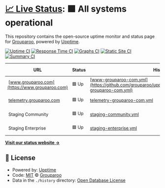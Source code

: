 # [📈 Live Status](https://status.grouparoo.com): <!--live status--> **🟩 All systems operational**

This repository contains the open-source uptime monitor and status page for [Grouparoo](www.grouparoo.com), powered by [Upptime](https://github.com/upptime/upptime).

[![Uptime CI](https://github.com/grouparoo/upptime/workflows/Uptime%20CI/badge.svg)](https://github.com/upptime/upptime/actions?query=workflow%3A%22Uptime+CI%22)
[![Response Time CI](https://github.com/grouparoo/upptime/workflows/Response%20Time%20CI/badge.svg)](https://github.com/upptime/upptime/actions?query=workflow%3A%22Response+Time+CI%22)
[![Graphs CI](https://github.com/grouparoo/upptime/workflows/Graphs%20CI/badge.svg)](https://github.com/upptime/upptime/actions?query=workflow%3A%22Graphs+CI%22)
[![Static Site CI](https://github.com/grouparoo/upptime/workflows/Static%20Site%20CI/badge.svg)](https://github.com/upptime/upptime/actions?query=workflow%3A%22Static+Site+CI%22)
[![Summary CI](https://github.com/grouparoo/upptime/workflows/Summary%20CI/badge.svg)](https://github.com/upptime/upptime/actions?query=workflow%3A%22Summary+CI%22)

<!--start: status pages-->
<!-- This summary is generated by Upptime (https://github.com/upptime/upptime) -->
<!-- Do not edit this manually, your changes will be overwritten -->
<!-- prettier-ignore -->
| URL | Status | History | Response Time | Uptime |
| --- | ------ | ------- | ------------- | ------ |
| <img alt="" src="https://www.grouparoo.com/favicon/favicon-196x196.png" height="13"> [www.grouparoo.com](https://www.grouparoo.com) | 🟩 Up | [www-grouparoo-com.yml](https://github.com/grouparoo/upptime/commits/HEAD/history/www-grouparoo-com.yml) | <details><summary><img alt="Response time graph" src="./graphs/www-grouparoo-com/response-time-week.png" height="20"> 232ms</summary><br><a href="https://status.grouparoo.com/history/www-grouparoo-com"><img alt="Response time 222" src="https://img.shields.io/endpoint?url=https%3A%2F%2Fraw.githubusercontent.com%2Fgrouparoo%2Fupptime%2FHEAD%2Fapi%2Fwww-grouparoo-com%2Fresponse-time.json"></a><br><a href="https://status.grouparoo.com/history/www-grouparoo-com"><img alt="24-hour response time 393" src="https://img.shields.io/endpoint?url=https%3A%2F%2Fraw.githubusercontent.com%2Fgrouparoo%2Fupptime%2FHEAD%2Fapi%2Fwww-grouparoo-com%2Fresponse-time-day.json"></a><br><a href="https://status.grouparoo.com/history/www-grouparoo-com"><img alt="7-day response time 232" src="https://img.shields.io/endpoint?url=https%3A%2F%2Fraw.githubusercontent.com%2Fgrouparoo%2Fupptime%2FHEAD%2Fapi%2Fwww-grouparoo-com%2Fresponse-time-week.json"></a><br><a href="https://status.grouparoo.com/history/www-grouparoo-com"><img alt="30-day response time 222" src="https://img.shields.io/endpoint?url=https%3A%2F%2Fraw.githubusercontent.com%2Fgrouparoo%2Fupptime%2FHEAD%2Fapi%2Fwww-grouparoo-com%2Fresponse-time-month.json"></a><br><a href="https://status.grouparoo.com/history/www-grouparoo-com"><img alt="1-year response time 222" src="https://img.shields.io/endpoint?url=https%3A%2F%2Fraw.githubusercontent.com%2Fgrouparoo%2Fupptime%2FHEAD%2Fapi%2Fwww-grouparoo-com%2Fresponse-time-year.json"></a></details> | <details><summary><a href="https://status.grouparoo.com/history/www-grouparoo-com">99.74%</a></summary><a href="https://status.grouparoo.com/history/www-grouparoo-com"><img alt="All-time uptime 99.93%" src="https://img.shields.io/endpoint?url=https%3A%2F%2Fraw.githubusercontent.com%2Fgrouparoo%2Fupptime%2FHEAD%2Fapi%2Fwww-grouparoo-com%2Fuptime.json"></a><br><a href="https://status.grouparoo.com/history/www-grouparoo-com"><img alt="24-hour uptime 100.00%" src="https://img.shields.io/endpoint?url=https%3A%2F%2Fraw.githubusercontent.com%2Fgrouparoo%2Fupptime%2FHEAD%2Fapi%2Fwww-grouparoo-com%2Fuptime-day.json"></a><br><a href="https://status.grouparoo.com/history/www-grouparoo-com"><img alt="7-day uptime 99.74%" src="https://img.shields.io/endpoint?url=https%3A%2F%2Fraw.githubusercontent.com%2Fgrouparoo%2Fupptime%2FHEAD%2Fapi%2Fwww-grouparoo-com%2Fuptime-week.json"></a><br><a href="https://status.grouparoo.com/history/www-grouparoo-com"><img alt="30-day uptime 99.93%" src="https://img.shields.io/endpoint?url=https%3A%2F%2Fraw.githubusercontent.com%2Fgrouparoo%2Fupptime%2FHEAD%2Fapi%2Fwww-grouparoo-com%2Fuptime-month.json"></a><br><a href="https://status.grouparoo.com/history/www-grouparoo-com"><img alt="1-year uptime 99.93%" src="https://img.shields.io/endpoint?url=https%3A%2F%2Fraw.githubusercontent.com%2Fgrouparoo%2Fupptime%2FHEAD%2Fapi%2Fwww-grouparoo-com%2Fuptime-year.json"></a></details>
| <img alt="" src="https://www.grouparoo.com/favicon/favicon-196x196.png" height="13"> [telemetry.grouparoo.com](https://telemetry.grouparoo.com) | 🟩 Up | [telemetry-grouparoo-com.yml](https://github.com/grouparoo/upptime/commits/HEAD/history/telemetry-grouparoo-com.yml) | <details><summary><img alt="Response time graph" src="./graphs/telemetry-grouparoo-com/response-time-week.png" height="20"> 232ms</summary><br><a href="https://status.grouparoo.com/history/telemetry-grouparoo-com"><img alt="Response time 208" src="https://img.shields.io/endpoint?url=https%3A%2F%2Fraw.githubusercontent.com%2Fgrouparoo%2Fupptime%2FHEAD%2Fapi%2Ftelemetry-grouparoo-com%2Fresponse-time.json"></a><br><a href="https://status.grouparoo.com/history/telemetry-grouparoo-com"><img alt="24-hour response time 265" src="https://img.shields.io/endpoint?url=https%3A%2F%2Fraw.githubusercontent.com%2Fgrouparoo%2Fupptime%2FHEAD%2Fapi%2Ftelemetry-grouparoo-com%2Fresponse-time-day.json"></a><br><a href="https://status.grouparoo.com/history/telemetry-grouparoo-com"><img alt="7-day response time 232" src="https://img.shields.io/endpoint?url=https%3A%2F%2Fraw.githubusercontent.com%2Fgrouparoo%2Fupptime%2FHEAD%2Fapi%2Ftelemetry-grouparoo-com%2Fresponse-time-week.json"></a><br><a href="https://status.grouparoo.com/history/telemetry-grouparoo-com"><img alt="30-day response time 208" src="https://img.shields.io/endpoint?url=https%3A%2F%2Fraw.githubusercontent.com%2Fgrouparoo%2Fupptime%2FHEAD%2Fapi%2Ftelemetry-grouparoo-com%2Fresponse-time-month.json"></a><br><a href="https://status.grouparoo.com/history/telemetry-grouparoo-com"><img alt="1-year response time 208" src="https://img.shields.io/endpoint?url=https%3A%2F%2Fraw.githubusercontent.com%2Fgrouparoo%2Fupptime%2FHEAD%2Fapi%2Ftelemetry-grouparoo-com%2Fresponse-time-year.json"></a></details> | <details><summary><a href="https://status.grouparoo.com/history/telemetry-grouparoo-com">100.00%</a></summary><a href="https://status.grouparoo.com/history/telemetry-grouparoo-com"><img alt="All-time uptime 100.00%" src="https://img.shields.io/endpoint?url=https%3A%2F%2Fraw.githubusercontent.com%2Fgrouparoo%2Fupptime%2FHEAD%2Fapi%2Ftelemetry-grouparoo-com%2Fuptime.json"></a><br><a href="https://status.grouparoo.com/history/telemetry-grouparoo-com"><img alt="24-hour uptime 100.00%" src="https://img.shields.io/endpoint?url=https%3A%2F%2Fraw.githubusercontent.com%2Fgrouparoo%2Fupptime%2FHEAD%2Fapi%2Ftelemetry-grouparoo-com%2Fuptime-day.json"></a><br><a href="https://status.grouparoo.com/history/telemetry-grouparoo-com"><img alt="7-day uptime 100.00%" src="https://img.shields.io/endpoint?url=https%3A%2F%2Fraw.githubusercontent.com%2Fgrouparoo%2Fupptime%2FHEAD%2Fapi%2Ftelemetry-grouparoo-com%2Fuptime-week.json"></a><br><a href="https://status.grouparoo.com/history/telemetry-grouparoo-com"><img alt="30-day uptime 100.00%" src="https://img.shields.io/endpoint?url=https%3A%2F%2Fraw.githubusercontent.com%2Fgrouparoo%2Fupptime%2FHEAD%2Fapi%2Ftelemetry-grouparoo-com%2Fuptime-month.json"></a><br><a href="https://status.grouparoo.com/history/telemetry-grouparoo-com"><img alt="1-year uptime 100.00%" src="https://img.shields.io/endpoint?url=https%3A%2F%2Fraw.githubusercontent.com%2Fgrouparoo%2Fupptime%2FHEAD%2Fapi%2Ftelemetry-grouparoo-com%2Fuptime-year.json"></a></details>
| <img alt="" src="https://www.grouparoo.com/favicon/favicon-196x196.png" height="13"> Staging Community | 🟩 Up | [staging-community.yml](https://github.com/grouparoo/upptime/commits/HEAD/history/staging-community.yml) | <details><summary><img alt="Response time graph" src="./graphs/staging-community/response-time-week.png" height="20"> 206ms</summary><br><a href="https://status.grouparoo.com/history/staging-community"><img alt="Response time 230" src="https://img.shields.io/endpoint?url=https%3A%2F%2Fraw.githubusercontent.com%2Fgrouparoo%2Fupptime%2FHEAD%2Fapi%2Fstaging-community%2Fresponse-time.json"></a><br><a href="https://status.grouparoo.com/history/staging-community"><img alt="24-hour response time 287" src="https://img.shields.io/endpoint?url=https%3A%2F%2Fraw.githubusercontent.com%2Fgrouparoo%2Fupptime%2FHEAD%2Fapi%2Fstaging-community%2Fresponse-time-day.json"></a><br><a href="https://status.grouparoo.com/history/staging-community"><img alt="7-day response time 206" src="https://img.shields.io/endpoint?url=https%3A%2F%2Fraw.githubusercontent.com%2Fgrouparoo%2Fupptime%2FHEAD%2Fapi%2Fstaging-community%2Fresponse-time-week.json"></a><br><a href="https://status.grouparoo.com/history/staging-community"><img alt="30-day response time 230" src="https://img.shields.io/endpoint?url=https%3A%2F%2Fraw.githubusercontent.com%2Fgrouparoo%2Fupptime%2FHEAD%2Fapi%2Fstaging-community%2Fresponse-time-month.json"></a><br><a href="https://status.grouparoo.com/history/staging-community"><img alt="1-year response time 230" src="https://img.shields.io/endpoint?url=https%3A%2F%2Fraw.githubusercontent.com%2Fgrouparoo%2Fupptime%2FHEAD%2Fapi%2Fstaging-community%2Fresponse-time-year.json"></a></details> | <details><summary><a href="https://status.grouparoo.com/history/staging-community">99.82%</a></summary><a href="https://status.grouparoo.com/history/staging-community"><img alt="All-time uptime 99.90%" src="https://img.shields.io/endpoint?url=https%3A%2F%2Fraw.githubusercontent.com%2Fgrouparoo%2Fupptime%2FHEAD%2Fapi%2Fstaging-community%2Fuptime.json"></a><br><a href="https://status.grouparoo.com/history/staging-community"><img alt="24-hour uptime 100.00%" src="https://img.shields.io/endpoint?url=https%3A%2F%2Fraw.githubusercontent.com%2Fgrouparoo%2Fupptime%2FHEAD%2Fapi%2Fstaging-community%2Fuptime-day.json"></a><br><a href="https://status.grouparoo.com/history/staging-community"><img alt="7-day uptime 99.82%" src="https://img.shields.io/endpoint?url=https%3A%2F%2Fraw.githubusercontent.com%2Fgrouparoo%2Fupptime%2FHEAD%2Fapi%2Fstaging-community%2Fuptime-week.json"></a><br><a href="https://status.grouparoo.com/history/staging-community"><img alt="30-day uptime 99.90%" src="https://img.shields.io/endpoint?url=https%3A%2F%2Fraw.githubusercontent.com%2Fgrouparoo%2Fupptime%2FHEAD%2Fapi%2Fstaging-community%2Fuptime-month.json"></a><br><a href="https://status.grouparoo.com/history/staging-community"><img alt="1-year uptime 99.90%" src="https://img.shields.io/endpoint?url=https%3A%2F%2Fraw.githubusercontent.com%2Fgrouparoo%2Fupptime%2FHEAD%2Fapi%2Fstaging-community%2Fuptime-year.json"></a></details>
| <img alt="" src="https://www.grouparoo.com/favicon/favicon-196x196.png" height="13"> Staging Enterprise | 🟩 Up | [staging-enterprise.yml](https://github.com/grouparoo/upptime/commits/HEAD/history/staging-enterprise.yml) | <details><summary><img alt="Response time graph" src="./graphs/staging-enterprise/response-time-week.png" height="20"> 234ms</summary><br><a href="https://status.grouparoo.com/history/staging-enterprise"><img alt="Response time 248" src="https://img.shields.io/endpoint?url=https%3A%2F%2Fraw.githubusercontent.com%2Fgrouparoo%2Fupptime%2FHEAD%2Fapi%2Fstaging-enterprise%2Fresponse-time.json"></a><br><a href="https://status.grouparoo.com/history/staging-enterprise"><img alt="24-hour response time 312" src="https://img.shields.io/endpoint?url=https%3A%2F%2Fraw.githubusercontent.com%2Fgrouparoo%2Fupptime%2FHEAD%2Fapi%2Fstaging-enterprise%2Fresponse-time-day.json"></a><br><a href="https://status.grouparoo.com/history/staging-enterprise"><img alt="7-day response time 234" src="https://img.shields.io/endpoint?url=https%3A%2F%2Fraw.githubusercontent.com%2Fgrouparoo%2Fupptime%2FHEAD%2Fapi%2Fstaging-enterprise%2Fresponse-time-week.json"></a><br><a href="https://status.grouparoo.com/history/staging-enterprise"><img alt="30-day response time 248" src="https://img.shields.io/endpoint?url=https%3A%2F%2Fraw.githubusercontent.com%2Fgrouparoo%2Fupptime%2FHEAD%2Fapi%2Fstaging-enterprise%2Fresponse-time-month.json"></a><br><a href="https://status.grouparoo.com/history/staging-enterprise"><img alt="1-year response time 248" src="https://img.shields.io/endpoint?url=https%3A%2F%2Fraw.githubusercontent.com%2Fgrouparoo%2Fupptime%2FHEAD%2Fapi%2Fstaging-enterprise%2Fresponse-time-year.json"></a></details> | <details><summary><a href="https://status.grouparoo.com/history/staging-enterprise">100.00%</a></summary><a href="https://status.grouparoo.com/history/staging-enterprise"><img alt="All-time uptime 100.00%" src="https://img.shields.io/endpoint?url=https%3A%2F%2Fraw.githubusercontent.com%2Fgrouparoo%2Fupptime%2FHEAD%2Fapi%2Fstaging-enterprise%2Fuptime.json"></a><br><a href="https://status.grouparoo.com/history/staging-enterprise"><img alt="24-hour uptime 100.00%" src="https://img.shields.io/endpoint?url=https%3A%2F%2Fraw.githubusercontent.com%2Fgrouparoo%2Fupptime%2FHEAD%2Fapi%2Fstaging-enterprise%2Fuptime-day.json"></a><br><a href="https://status.grouparoo.com/history/staging-enterprise"><img alt="7-day uptime 100.00%" src="https://img.shields.io/endpoint?url=https%3A%2F%2Fraw.githubusercontent.com%2Fgrouparoo%2Fupptime%2FHEAD%2Fapi%2Fstaging-enterprise%2Fuptime-week.json"></a><br><a href="https://status.grouparoo.com/history/staging-enterprise"><img alt="30-day uptime 100.00%" src="https://img.shields.io/endpoint?url=https%3A%2F%2Fraw.githubusercontent.com%2Fgrouparoo%2Fupptime%2FHEAD%2Fapi%2Fstaging-enterprise%2Fuptime-month.json"></a><br><a href="https://status.grouparoo.com/history/staging-enterprise"><img alt="1-year uptime 100.00%" src="https://img.shields.io/endpoint?url=https%3A%2F%2Fraw.githubusercontent.com%2Fgrouparoo%2Fupptime%2FHEAD%2Fapi%2Fstaging-enterprise%2Fuptime-year.json"></a></details>

<!--end: status pages-->

[**Visit our status website →**](https://status.grouparoo.com)

## 📄 License

- Powered by: [Upptime](https://github.com/upptime/upptime)
- Code: [MIT](./LICENSE) © [Grouparoo](https://www.grouparoo.com)
- Data in the `./history` directory: [Open Database License](https://opendatacommons.org/licenses/odbl/1-0/)
